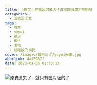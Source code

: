 ```yaml
---
title: 【赠文】在露出时被大卡车创四会成为神明吗
categories:
  - 其他涩涩文
tags:
  - 赠文
  - yoyoi
  - 裸足
  - 魔法
  - 发电
  - 结尾放飞自我
cover: /images/其他涩涩/yoyoi头像.jpg
abbrlink: 4a62987f
date: 2023-09-06 01:33:13
---
```

![](/images/其他涩涩/露出之神yoyoi.jpg "原镐遗失了，就只有图片版的了")